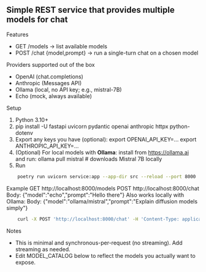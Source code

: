 Simple REST service that provides multiple models for chat
---

Features
- GET /models               → list available models
- POST /chat {model,prompt} → run a single-turn chat on a chosen model

Providers supported out of the box
- OpenAI (chat.completions)
- Anthropic (Messages API)
- Ollama (local, no API key; e.g., mistral-7B)
- Echo (mock, always available)

Setup
1) Python 3.10+
2) pip install -U fastapi uvicorn pydantic openai anthropic httpx python-dotenv
3) Export any keys you have (optional):
   export OPENAI_API_KEY=... 
   export ANTHROPIC_API_KEY=...
4) (Optional) For local models with **Ollama**: install from https://ollama.ai and run:
   ollama pull mistral    # downloads Mistral 7B locally
5) Run
```bash
    poetry run uvicorn service:app --app-dir src --reload --port 8000
```

Example
GET  http://localhost:8000/models
POST http://localhost:8000/chat
Body: {"model":"echo","prompt":"Hello there"}
Also works locally with Ollama:
Body: {"model":"ollama/mistral","prompt":"Explain diffusion models simply"}

```bash
    curl -X POST 'http://localhost:8000/chat' -H 'Content-Type: application/json' -d '{"model":"ollama/mistral","prompt":"Explain diffusion models simply"}'
```

Notes
- This is minimal and synchronous-per-request (no streaming). Add streaming as needed.
- Edit MODEL_CATALOG below to reflect the models you actually want to expose.
